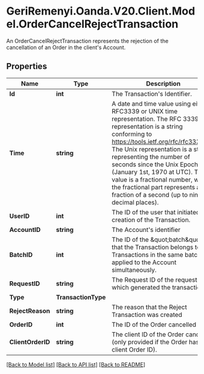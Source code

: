 # GeriRemenyi.Oanda.V20.Client.Model.OrderCancelRejectTransaction
An OrderCancelRejectTransaction represents the rejection of the cancellation of an Order in the client's Account.
## Properties

Name | Type | Description | Notes
------------ | ------------- | ------------- | -------------
**Id** | **int** | The Transaction&#39;s Identifier. | [optional] 
**Time** | **string** | A date and time value using either RFC3339 or UNIX time representation. The RFC 3339 representation is a string conforming to https://tools.ietf.org/rfc/rfc3339.txt. The Unix representation is a string representing the number of seconds since the Unix Epoch (January 1st, 1970 at UTC). The value is a fractional number, where the fractional part represents a fraction of a second (up to nine decimal places). | [optional] 
**UserID** | **int** | The ID of the user that initiated the creation of the Transaction. | [optional] 
**AccountID** | **string** | The Account&#39;s identifier | [optional] 
**BatchID** | **int** | The ID of the \&quot;batch\&quot; that the Transaction belongs to. Transactions in the same batch are applied to the Account simultaneously. | [optional] 
**RequestID** | **string** | The Request ID of the request which generated the transaction. | [optional] 
**Type** | **TransactionType** |  | [optional] 
**RejectReason** | **string** | The reason that the Reject Transaction was created | [optional] 
**OrderID** | **int** | The ID of the Order cancelled | [optional] 
**ClientOrderID** | **string** | The client ID of the Order cancelled (only provided if the Order has a client Order ID). | [optional] 

[[Back to Model list]](../README.md#documentation-for-models) [[Back to API list]](../README.md#documentation-for-api-endpoints) [[Back to README]](../README.md)

